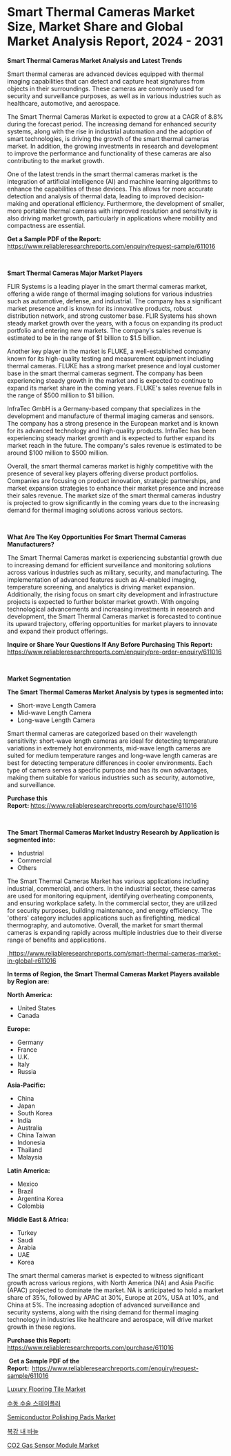 <p><h1>Smart Thermal Cameras Market Size, Market Share and Global Market Analysis Report, 2024 - 2031</h1></p><p><strong>Smart Thermal Cameras Market Analysis and Latest Trends</strong></p>
<p><p>Smart thermal cameras are advanced devices equipped with thermal imaging capabilities that can detect and capture heat signatures from objects in their surroundings. These cameras are commonly used for security and surveillance purposes, as well as in various industries such as healthcare, automotive, and aerospace.</p><p>The Smart Thermal Cameras Market is expected to grow at a CAGR of 8.8% during the forecast period. The increasing demand for enhanced security systems, along with the rise in industrial automation and the adoption of smart technologies, is driving the growth of the smart thermal cameras market. In addition, the growing investments in research and development to improve the performance and functionality of these cameras are also contributing to the market growth.</p><p>One of the latest trends in the smart thermal cameras market is the integration of artificial intelligence (AI) and machine learning algorithms to enhance the capabilities of these devices. This allows for more accurate detection and analysis of thermal data, leading to improved decision-making and operational efficiency. Furthermore, the development of smaller, more portable thermal cameras with improved resolution and sensitivity is also driving market growth, particularly in applications where mobility and compactness are essential.</p></p>
<p><strong>Get a Sample PDF of the Report:&nbsp;</strong> <a href="https://www.reliableresearchreports.com/enquiry/request-sample/611016">https://www.reliableresearchreports.com/enquiry/request-sample/611016</a></p>
<p>&nbsp;</p>
<p><strong>Smart Thermal Cameras Major Market Players</strong></p>
<p><p>FLIR Systems is a leading player in the smart thermal cameras market, offering a wide range of thermal imaging solutions for various industries such as automotive, defense, and industrial. The company has a significant market presence and is known for its innovative products, robust distribution network, and strong customer base. FLIR Systems has shown steady market growth over the years, with a focus on expanding its product portfolio and entering new markets. The company's sales revenue is estimated to be in the range of $1 billion to $1.5 billion.</p><p>Another key player in the market is FLUKE, a well-established company known for its high-quality testing and measurement equipment including thermal cameras. FLUKE has a strong market presence and loyal customer base in the smart thermal cameras segment. The company has been experiencing steady growth in the market and is expected to continue to expand its market share in the coming years. FLUKE's sales revenue falls in the range of $500 million to $1 billion.</p><p>InfraTec GmbH is a Germany-based company that specializes in the development and manufacture of thermal imaging cameras and sensors. The company has a strong presence in the European market and is known for its advanced technology and high-quality products. InfraTec has been experiencing steady market growth and is expected to further expand its market reach in the future. The company's sales revenue is estimated to be around $100 million to $500 million.</p><p>Overall, the smart thermal cameras market is highly competitive with the presence of several key players offering diverse product portfolios. Companies are focusing on product innovation, strategic partnerships, and market expansion strategies to enhance their market presence and increase their sales revenue. The market size of the smart thermal cameras industry is projected to grow significantly in the coming years due to the increasing demand for thermal imaging solutions across various sectors.</p></p>
<p>&nbsp;</p>
<p><strong>What Are The Key Opportunities For Smart Thermal Cameras Manufacturers?</strong></p>
<p><p>The Smart Thermal Cameras market is experiencing substantial growth due to increasing demand for efficient surveillance and monitoring solutions across various industries such as military, security, and manufacturing. The implementation of advanced features such as AI-enabled imaging, temperature screening, and analytics is driving market expansion. Additionally, the rising focus on smart city development and infrastructure projects is expected to further bolster market growth. With ongoing technological advancements and increasing investments in research and development, the Smart Thermal Cameras market is forecasted to continue its upward trajectory, offering opportunities for market players to innovate and expand their product offerings.</p></p>
<p><strong>Inquire or Share Your Questions If Any Before Purchasing This Report:</strong> <a href="https://www.reliableresearchreports.com/enquiry/pre-order-enquiry/611016">https://www.reliableresearchreports.com/enquiry/pre-order-enquiry/611016</a></p>
<p>&nbsp;</p>
<p><strong>Market Segmentation</strong></p>
<p><strong>The Smart Thermal Cameras Market Analysis by types is segmented into:</strong></p>
<p><ul><li>Short-wave Length Camera</li><li>Mid-wave Length Camera</li><li>Long-wave Length Camera</li></ul></p>
<p><p>Smart thermal cameras are categorized based on their wavelength sensitivity: short-wave length cameras are ideal for detecting temperature variations in extremely hot environments, mid-wave length cameras are suited for medium temperature ranges and long-wave length cameras are best for detecting temperature differences in cooler environments. Each type of camera serves a specific purpose and has its own advantages, making them suitable for various industries such as security, automotive, and surveillance.</p></p>
<p><strong>Purchase this Report:&nbsp;</strong><a href="https://www.reliableresearchreports.com/purchase/611016">https://www.reliableresearchreports.com/purchase/611016</a></p>
<p>&nbsp;</p>
<p><strong>The Smart Thermal Cameras Market Industry Research by Application is segmented into:</strong></p>
<p><ul><li>Industrial</li><li>Commercial</li><li>Others</li></ul></p>
<p><p>The Smart Thermal Cameras Market has various applications including industrial, commercial, and others. In the industrial sector, these cameras are used for monitoring equipment, identifying overheating components, and ensuring workplace safety. In the commercial sector, they are utilized for security purposes, building maintenance, and energy efficiency. The 'others' category includes applications such as firefighting, medical thermography, and automotive. Overall, the market for smart thermal cameras is expanding rapidly across multiple industries due to their diverse range of benefits and applications.</p></p>
<p><a href="https://www.reliableresearchreports.com/smart-thermal-cameras-market-in-global-r611016">&nbsp;https://www.reliableresearchreports.com/smart-thermal-cameras-market-in-global-r611016</a></p>
<p><strong>In terms of Region, the Smart Thermal Cameras Market Players available by Region are:</strong></p>
<p>
    <p> <strong> North America: </strong>
        <ul>
            <li>United States</li>
            <li>Canada</li>
        </ul>
        </p> 
    <p> <strong> Europe: </strong>
        <ul>
            <li>Germany</li>
            <li>France</li>
            <li>U.K.</li>
            <li>Italy</li>
            <li>Russia</li>
        </ul>
        </p> 
    <p> <strong> Asia-Pacific: </strong>
        <ul>
            <li>China</li>
            <li>Japan</li>
            <li>South Korea</li>
            <li>India</li>
            <li>Australia</li>
            <li>China Taiwan</li>
            <li>Indonesia</li>
            <li>Thailand</li>
            <li>Malaysia</li>
        </ul>
        </p> 
    <p> <strong> Latin America: </strong>
        <ul>
            <li>Mexico</li>
            <li>Brazil</li>
            <li>Argentina Korea</li>
            <li>Colombia</li>
        </ul>
        </p> 
    <p> <strong> Middle East & Africa: </strong>
        <ul>
            <li>Turkey</li>
            <li>Saudi</li>
            <li>Arabia</li>
            <li>UAE</li>
            <li>Korea</li>
        </ul>
    </p>
    </p>
<p><p>The smart thermal cameras market is expected to witness significant growth across various regions, with North America (NA) and Asia Pacific (APAC) projected to dominate the market. NA is anticipated to hold a market share of 35%, followed by APAC at 30%, Europe at 20%, USA at 10%, and China at 5%. The increasing adoption of advanced surveillance and security systems, along with the rising demand for thermal imaging technology in industries like healthcare and aerospace, will drive market growth in these regions.</p></p>
<p><strong>Purchase this Report: </strong><a href="https://www.reliableresearchreports.com/purchase/611016">https://www.reliableresearchreports.com/purchase/611016</a></p>
<p>&nbsp;<strong>Get a Sample PDF of the Report:&nbsp;&nbsp;</strong><a href="https://www.reliableresearchreports.com/enquiry/request-sample/611016">https://www.reliableresearchreports.com/enquiry/request-sample/611016</a></p>
<p><strong></strong></p>
<p><p><a href="https://github.com/AlysaLedner2023/Market-Research-Report-List-1/blob/main/luxury-flooring-tile-market.md">Luxury Flooring Tile Market</a></p><p><a href="https://github.com/muchswr/Market-Research-Report-List-1/blob/main/238439689053.md">수동 수술 스테이플러</a></p><p><a href="https://github.com/Sherrillcrooksxa8i18ucf2m/Market-Research-Report-List-2/blob/main/semiconductor-polishing-pads-market.md">Semiconductor Polishing Pads Market</a></p><p><a href="https://github.com/alpinestartsekian/Market-Research-Report-List-1/blob/main/100613089052.md">복강 내 바늘</a></p><p><a href="https://issuu.com/reportprime-2/docs/co2-gas-sensor-module-market-size-2030.pptx">CO2 Gas Sensor Module Market</a></p></p>